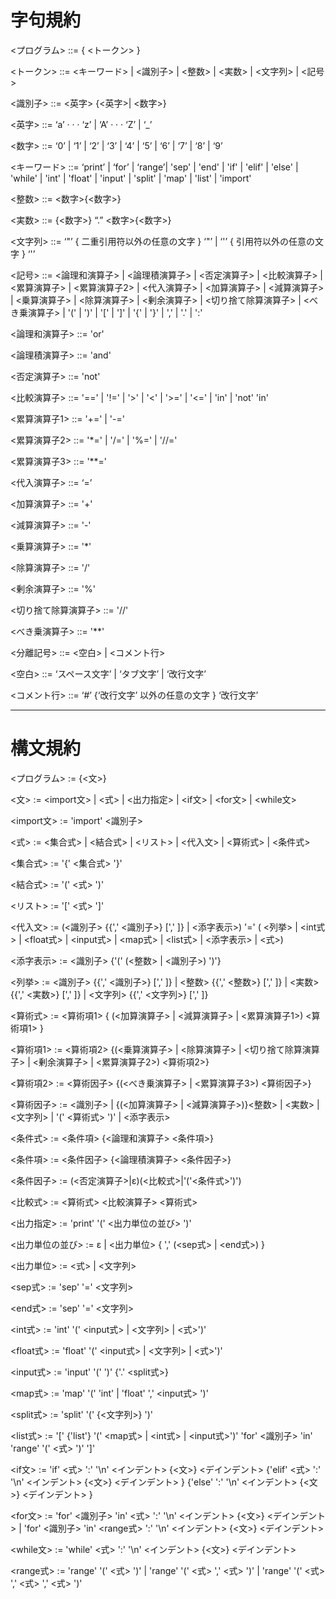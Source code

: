 # 字句規約

<プログラム> ::= { <トークン> }

<トークン> ::= <キーワード> | <識別子> | <整数> | <実数> | <文字列> | <記号>

<識別子> ::= <英字> {<英字>| <数字>}

<英字> ::= ‘a’ · · · ‘z’ | ‘A’ · · · ‘Z’ | ‘_’

<数字> ::= ‘0’ | ‘1’ | ‘2’ | ‘3’ | ‘4’ | ‘5’ | ‘6’ | ‘7’ | ‘8’ | ‘9’

<キーワード> ::= ‘print’ | ‘for’ | ‘range’| 'sep' | 'end' | 'if' | 'elif' | 'else' | 
'while' | 'int' | 'float' | 'input' | 'split' | 'map' | 'list' | 'import'

<整数> ::= <数字>{<数字>}

<実数> ::= {<数字>} “.” <数字>{<数字>}

<文字列> ::= ‘"’ { 二重引用符以外の任意の文字 } ‘"’ | ‘'’ { 引用符以外の任意の文字 } ‘'’

<記号> ::= 
<論理和演算子> | <論理積演算子> | <否定演算子> | <比較演算子> | <累算演算子> | <累算演算子2> | 
<代入演算子> | <加算演算子> | <減算演算子> | <乗算演算子> | <除算演算子> | <剰余演算子> | 
<切り捨て除算演算子> | <べき乗演算子> |  '(' | ')' | '[' | ']' | '{' | '}' | ',' | '.' | ':'

<論理和演算子> ::= 'or'

<論理積演算子> ::= 'and'

<否定演算子> ::= 'not'

<比較演算子> ::= '==' | '!=' | '>' | '<' | '>=' | '<=' | 'in' | 'not' 'in'

<累算演算子1> ::= '+=' | '-=' 

<累算演算子2> ::= '*=' | '/=' | '%=' | '//='

<累算演算子3> ::= '**='

<代入演算子> ::= ‘=’ 

<加算演算子> ::= '+' 

<減算演算子> ::= '-'

<乗算演算子> ::= '*'

<除算演算子> ::= '/' 

<剰余演算子> ::= '%'

<切り捨て除算演算子> ::= '//'

<べき乗演算子> ::= '**'

<分離記号> ::= <空白> | <コメント行>

<空白> ::= ‘スペース文字’ | ‘タブ文字’ | ‘改行文字’

<コメント行> ::= ‘#’ {‘改行文字’ 以外の任意の文字 } ‘改行文字’


---------------------------------------------------------------------------------------------------------------------
# 構文規約

<プログラム> := {<文>}

<文> := <import文> | <式> | <出力指定> | <if文> | <for文> | <while文>

<import文> := 'import' <識別子>

<式> := <集合式> | <結合式> | <リスト> | <代入文> | <算術式> | <条件式>

<集合式> := '{' <集合式> '}'

<結合式> := '(' <式> ')'

<リスト> := '[' <式> ']'

<代入文> := (<識別子> {{',' <識別子>} [',' ]} | <添字表示>) '=' ( <列挙> | <int式> | <float式> | <input式> | <map式> | <list式> | <添字表示> | <式>)

<添字表示> := <識別子> {'(' (<整数> | <識別子>) ')'}

<列挙> := <識別子> {{',' <識別子>} [',' ]} | <整数> {{',' <整数>} [',' ]} | <実数> {{',' <実数>} [',' ]} | <文字列> {{',' <文字列>} [',' ]}

<算術式> := <算術項1> { (<加算演算子> | <減算演算子> | <累算演算子1>) <算術項1> }

<算術項1> := <算術項2> {(<乗算演算子> | <除算演算子> | <切り捨て除算演算子> | <剰余演算子> | 
<累算演算子2>) <算術項2>}

<算術項2> := <算術因子> {(<べき乗演算子> | <累算演算子3>) <算術因子>}

<算術因子> := <識別子> | {(<加算演算子> | <減算演算子>)}<整数> | <実数> | <文字列> | '(' <算術式> ')' | <添字表示>

<条件式> := <条件項> {<論理和演算子> <条件項>}

<条件項> := <条件因子> {<論理積演算子> <条件因子>}

<条件因子> := (<否定演算子>|ε)(<比較式>|'('<条件式>')')

<比較式> := <算術式> <比較演算子> <算術式> 

<出力指定> := 'print' '(' <出力単位の並び> ')'

<出力単位の並び> := ε | <出力単位> { ',' (<sep式> | <end式>) }

<出力単位> := <式> | <文字列>

<sep式> := 'sep' '=' <文字列>

<end式> := 'sep' '=' <文字列>

<int式> := 'int' '(' <input式> | <文字列> | <式>')'

<float式> := 'float' '(' <input式> | <文字列> | <式>')'

<input式> := 'input' '(' ')' {'.' <split式>}

<map式> := 'map' '(' 'int' | 'float' ',' <input式> ')'

<split式> := 'split' '(' {<文字列>} ')'

<list式> := '[' {'list'} '(' <map式>  | <int式> | <input式>')' 'for' <識別子> 'in' 'range' '(' <式> ')' ']'

<if文> := 'if' <式> ':' '\n'
 <インデント> {<文>} <デインデント> 
 {'elif' <式> ':' '\n' 
 <インデント> {<文>} <デインデント> }
 {'else' ':' '\n'
  <インデント> {<文>} <デインデント> }

<for文> := 'for' <識別子> 'in' <式> ':' '\n'
 <インデント> {<文>} <デインデント> 
 | 
 'for' <識別子> 'in' <range式> ':' '\n' 
 <インデント> {<文>} <デインデント>

<while文> := 'while' <式> ':' '\n' 
<インデント> {<文>} <デインデント>

<range式> := 'range' '(' <式> ')' | 'range' '(' <式> ',' <式> ')' | 'range' '(' <式> ',' <式> ',' <式> ')'
